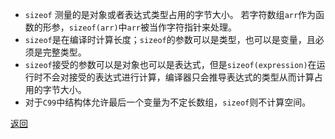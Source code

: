 - `sizeof` 测量的是对象或者表达式类型占用的字节大小。
	若字符数组`arr`作为函数的形参，`sizeof(arr)`中`arr`被当作字符指针来处理。
- `sizeof`是在编译时计算长度；`sizeof`的参数可以是类型，也可以是变量，且必须是完整类型。
- `sizeof`接受的参数可以是对象也可以是表达式，但是`sizeof(expression)`在运行时不会对接受的表达式进行计算，编译器只会推导表达式的类型从而计算占用的字节大小。
- 对于`C99`中结构体允许最后一个变量为不定长数组，`sizeof`则不计算空间。

[返回](readme.md)